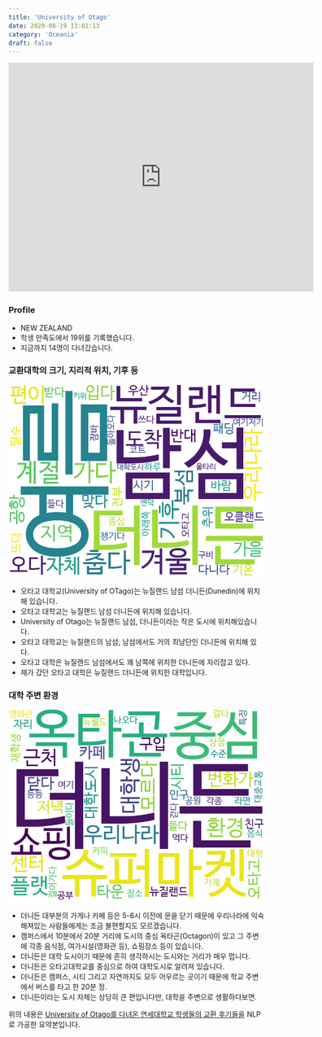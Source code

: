 ```yaml
---
title: 'University of Otago'
date: 2020-08-19 13:01:13
category: 'Oceania'
draft: false
---
```


<iframe
width="600"
height="450"
frameborder="0" style="border:0"
src="https://www.google.com/maps/embed/v1/place?key=AIzaSyC9e1AME-pVmWC4hBpFdu5S4dKzyepa3HQ&q=University+of+Otago&center=-45.864683500000005,170.51442269999998&zoom=14" allowfullscreen>
</iframe>

### Profile

* NEW ZEALAND
* 학생 만족도에서 19위를 기록했습니다.
* 지금까지 14명이 다녀갔습니다. 

### 교환대학의 크기, 지리적 위치, 기후 등

![gen_info-WordCloud](../univ_wordclouds_okt/gen_info/NZ000004_gen_info_okt.png)

* 오타고 대학교(University of OTago)는 뉴질랜드 남섬 더니든(Dunedin)에 위치해 있습니다.
* 오타고 대학교는 뉴질랜드 남섬 더니든에 위치해 있습니다.
* University of Otago는 뉴질랜드 남섬, 더니든이라는 작은 도시에 위치해있습니다.
* 오타고 대학교는 뉴질랜드의 남섬, 남섬에서도 거의 최남단인 더니든에 위치해 있다.
* 오타고 대학은 뉴질랜드 남섬에서도 꽤 남쪽에 위치한 더니든에 자리잡고 있다.
* 제가 갔던 오타고 대학은 뉴질랜드 더니든에 위치한 대학입니다.


### 대학 주변 환경

![env_info-WordCloud](../univ_wordclouds_okt/env_info/NZ000004_env_info_okt.png)

* 더니든 대부분의 가게나 카페 등은 5-6시 이전에 문을 닫기 때문에 우리나라에 익숙해져있는 사람들에게는 조금 불편할지도 모르겠습니다.
* 캠퍼스에서 10분에서 20분 거리에 도시의 중심 옥타곤(Octagon)이 있고 그 주변에 각종 음식점, 여가시설(영화관 등), 쇼핑장소 등이 있습니다.
* 더니든은 대학 도시이기 때문에 흔히 생각하시는 도시와는 거리가 매우 멉니다.
* 더니든은 오타고대학교를 중심으로 하여 대학도시로 알려져 있습니다.
* 더니든은 캠퍼스, 시티 그리고 자연까지도 모두 어우르는 곳이기 때문에 학교 주변에서 버스를 타고 한 20분 정.
* 더니든이라는 도시 자체는 상당히 큰 편입니다만, 대학을 주변으로 생활하다보면.


위의 내용은 [University of Otago를 다녀온 연세대학교 학생들의 교환 후기들을](http://oia.yonsei.ac.kr/partner/expReport.asp?ucode=NZ000004&bgbn=A) NLP로 가공한 요약본입니다. 
